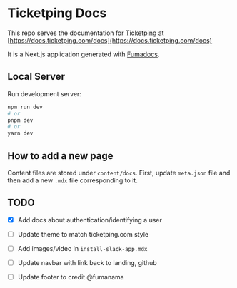 # Ticketping Docs

This repo serves the documentation for [Ticketping](https://ticketping.com) at [https://docs.ticketping.com/docs](https://docs.ticketping.com/docs)

It is a Next.js application generated with
[Fumadocs](https://github.com/fuma-nama/fumadocs).


## Local Server

Run development server:

```bash
npm run dev
# or
pnpm dev
# or
yarn dev
```

## How to add a new page

Content files are stored under `content/docs`. First, update `meta.json` file and then add a new `.mdx` file corresponding to it.

## TODO
 - [x] Add docs about authentication/identifying a user
 - [ ] Update theme to match ticketping.com style
 - [ ] Add images/video in `install-slack-app.mdx`
 - [ ] Update navbar with link back to landing, github
 - [ ] Update footer to credit @fumanama
 
